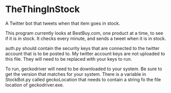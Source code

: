# TheThingInStock
A Twitter bot that tweets when that item goes in stock.

This program currently looks at BestBuy.com, one product at a time, to see if it is in stock. It checks every minute, and sends a tweet when it is in stock.

auth.py should contain the security keys that are connected to the twitter account that is to be posted to. My twitter account keys are not uploaded to this file. They will need to be replaced with your keys to run.

To run, geckodriver will need to be downloaded to your system. Be sure to get the version that matches for your system.
	There is a variable in StockBot.py called geckoLocation that needs to contain a string fo the file location of geckodriver.exe.